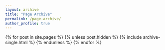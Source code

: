 ```yaml
---
layout: archive
title: "Page Archive"
permalink: /page-archive/
author_profile: true
---
```


{% for post in site.pages %}
  {% unless post.hidden %}
    {% include archive-single.html %}
  {% endunless %}
{% endfor %}